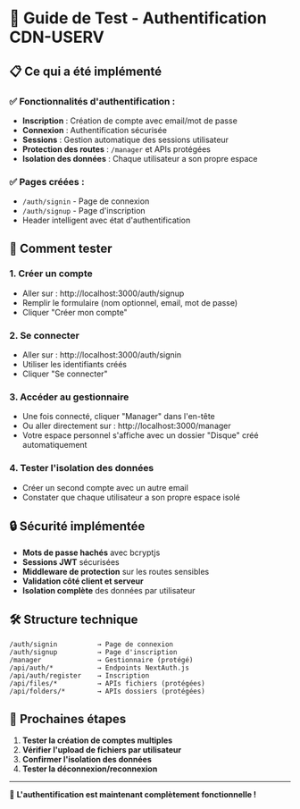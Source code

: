 # 🔐 Guide de Test - Authentification CDN-USERV

## 📋 Ce qui a été implémenté

### ✅ Fonctionnalités d'authentification :
- **Inscription** : Création de compte avec email/mot de passe
- **Connexion** : Authentification sécurisée 
- **Sessions** : Gestion automatique des sessions utilisateur
- **Protection des routes** : `/manager` et APIs protégées
- **Isolation des données** : Chaque utilisateur a son propre espace

### ✅ Pages créées :
- `/auth/signin` - Page de connexion
- `/auth/signup` - Page d'inscription
- Header intelligent avec état d'authentification

## 🚀 Comment tester

### 1. **Créer un compte**
   - Aller sur : http://localhost:3000/auth/signup
   - Remplir le formulaire (nom optionnel, email, mot de passe)
   - Cliquer "Créer mon compte"

### 2. **Se connecter**
   - Aller sur : http://localhost:3000/auth/signin
   - Utiliser les identifiants créés
   - Cliquer "Se connecter"

### 3. **Accéder au gestionnaire**
   - Une fois connecté, cliquer "Manager" dans l'en-tête
   - Ou aller directement sur : http://localhost:3000/manager
   - Votre espace personnel s'affiche avec un dossier "Disque" créé automatiquement

### 4. **Tester l'isolation des données**
   - Créer un second compte avec un autre email
   - Constater que chaque utilisateur a son propre espace isolé

## 🔒 Sécurité implémentée

- **Mots de passe hachés** avec bcryptjs
- **Sessions JWT** sécurisées
- **Middleware de protection** sur les routes sensibles
- **Validation côté client et serveur**
- **Isolation complète** des données par utilisateur

## 🛠️ Structure technique

```
/auth/signin          → Page de connexion
/auth/signup          → Page d'inscription
/manager              → Gestionnaire (protégé)
/api/auth/*           → Endpoints NextAuth.js
/api/auth/register    → Inscription
/api/files/*          → APIs fichiers (protégées)
/api/folders/*        → APIs dossiers (protégées)
```

## 🎯 Prochaines étapes

1. **Tester la création de comptes multiples**
2. **Vérifier l'upload de fichiers par utilisateur**
3. **Confirmer l'isolation des données**
4. **Tester la déconnexion/reconnexion**

---

🎉 **L'authentification est maintenant complètement fonctionnelle !**